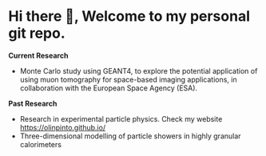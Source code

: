 # Hi there 👋, Welcome to my personal git repo. 

**Current Research**
- Monte Carlo study using GEANT4, to explore the potential application of using muon tomography for space-based imaging applications, in collaboration with the European Space Agency (ESA).
  
**Past Research**
- Research in experimental particle physics. Check my website https://olinpinto.github.io/
- Three-dimensional modelling of particle showers in highly granular calorimeters
 

<!-- **Programming**
- C++ for physics research as well as data science
- Linux and bash scripting language
 -->

<!-- ## Contact me: 

- Personal webpage: https://olinpinto.github.io/
- GitHub: https://github.com/olinpinto
- Linkedin: https://www.linkedin.com/in/olin-pinto/
- Email: olin.pinto@kbfi.de -->

<!--
**olinpinto/olinpinto** is a ✨ _special_ ✨ repository because its `README.md` (this file) appears on your GitHub profile.

Here are some ideas to get you started:

- 🔭 I’m currently working on ...
- 🌱 I’m currently learning ...
- 👯 I’m looking to collaborate on ...
- 🤔 I’m looking for help with ...
- 💬 Ask me about ...
- 📫 How to reach me: ...
- 😄 Pronouns: ...
- ⚡ Fun fact: ...
-->

